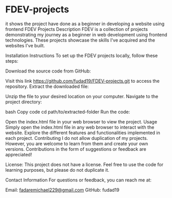 # FDEV-projects
it shows the project have done as a beginner in developing a website using frontend
FDEV Projects
Description
FDEV is a collection of projects demonstrating my journey as a beginner in web development using frontend technologies. These projects showcase the skills I've acquired and the websites I've built.

Installation Instructions
To set up the FDEV projects locally, follow these steps:

Download the source code from GitHub:

Visit this link https://github.com/fudad19/FDEV-projects.git  to access the repository.
Extract the downloaded file:

Unzip the file to your desired location on your computer.
Navigate to the project directory:

bash
Copy code
cd path/to/extracted-folder
Run the code:

Open the index.html file in your web browser to view the project.
Usage
Simply open the index.html file in any web browser to interact with the website.
Explore the different features and functionalities implemented in each project.
Contributing
I do not allow duplication of my projects. However, you are welcome to learn from them and create your own versions. Contributions in the form of suggestions or feedback are appreciated!

License:
This project does not have a license. Feel free to use the code for learning purposes, but please do not duplicate it.

Contact Information
For questions or feedback, you can reach me at:

Email: fadaremichael229@gmail.com
GitHub: fudad19
